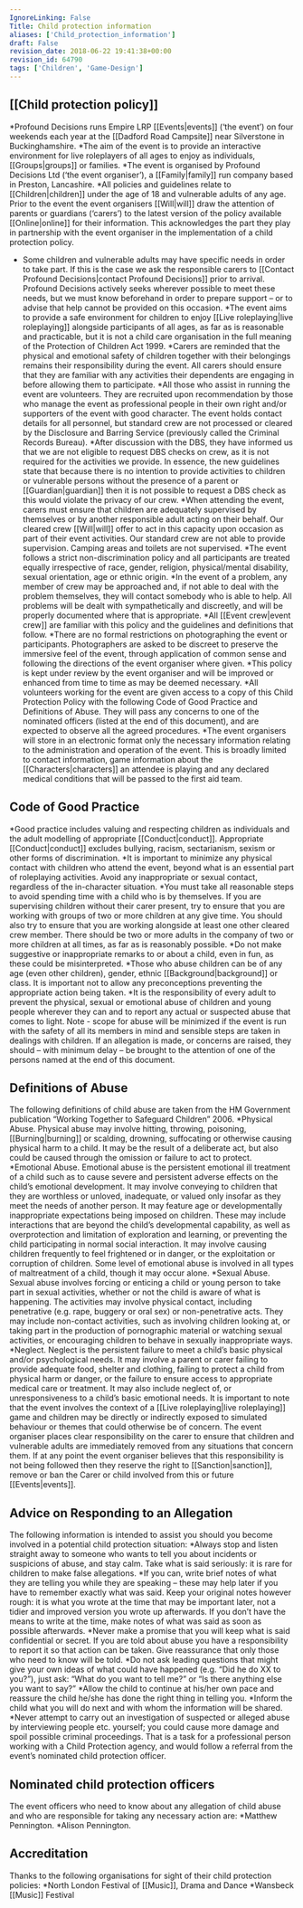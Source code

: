 ```yaml
---
IgnoreLinking: False
Title: Child protection information
aliases: ['Child_protection_information']
draft: False
revision_date: 2018-06-22 19:41:38+00:00
revision_id: 64790
tags: ['Children', 'Game-Design']
---
```


## [[Child protection policy]]
*Profound Decisions runs Empire LRP [[Events|events]] (‘the event’) on four weekends each year at the [[Dadford Road Campsite]] near Silverstone in Buckinghamshire.
*The aim of the event is to provide an interactive environment for live roleplayers of all ages to enjoy as individuals, [[Groups|groups]] or families.
*The event is organised by Profound Decisions Ltd (‘the event organiser’), a [[Family|family]] run company based in Preston, Lancashire.
*All policies and guidelines relate to [[Children|children]] under the age of 18 and vulnerable adults of any age. Prior to the event the event organisers [[Will|will]] draw the attention of parents or guardians (‘carers’) to the latest version of the policy available [[Online|online]] for their information. This acknowledges the part they play in partnership with the event organiser in the implementation of a child protection policy.
* Some children and vulnerable adults may have specific needs in order to take part. If this is the case we ask the responsible carers to [[Contact Profound Decisions|contact Profound Decisions]] prior to arrival. Profound Decisions actively seeks wherever possible to meet these needs, but we must know beforehand in order to prepare support – or to advise that help cannot be provided on this occasion.
*The event aims to provide a safe environment for children to enjoy [[Live roleplaying|live roleplaying]] alongside participants of all ages, as far as is reasonable and practicable, but it is not a child care organisation in the full meaning of the Protection of Children Act 1999.
*Carers are reminded that the physical and emotional safety of children together with their belongings remains their responsibility during the event. All carers should ensure that they are familiar with any activities their dependents are engaging in before allowing them to participate.
*All those who assist in running the event are volunteers. They are recruited upon recommendation by those who manage the event as professional people in their own right and/or supporters of the event with good character. The event holds contact details for all personnel, but standard crew are not processed or cleared by the Disclosure and Barring Service (previously called the Criminal Records Bureau).
*After discussion with the DBS, they have informed us that we are not eligible to request DBS checks on crew, as it is not required for the activities we provide. In essence, the new guidelines state that because there is no intention to provide activities to children or vulnerable persons without the presence of a parent or [[Guardian|guardian]] then it is not possible to request a DBS check as this would violate the privacy of our crew.
*When attending the event, carers must ensure that children are adequately supervised by themselves or by another responsible adult acting on their behalf. Our cleared crew [[Will|will]] offer to act in this capacity upon occasion as part of their event activities. Our standard crew are not able to provide supervision. Camping areas and toilets are not supervised.
*The event follows a strict non-discrimination policy and all participants are treated equally irrespective of race, gender, religion, physical/mental disability, sexual orientation, age or ethnic origin.
*In the event of a problem, any member of crew may be approached and, if not able to deal with the problem themselves, they will contact somebody who is able to help. All problems will be dealt with sympathetically and discreetly, and will be properly documented where that is appropriate.
*All [[Event crew|event crew]] are familiar with this policy and the guidelines and definitions that follow.
*There are no formal restrictions on photographing the event or participants. Photographers are asked to be discreet to preserve the immersive feel of the event, through application of common sense and following the directions of the event organiser where given.
*This policy is kept under review by the event organiser and will be improved or enhanced from time to time as may be deemed necessary.
*All volunteers working for the event are given access to a copy of this Child Protection Policy with the following Code of Good Practice and Definitions of Abuse. They will pass any concerns to one of the nominated officers (listed at the end of this document), and are expected to observe all the agreed procedures.
*The event organisers will store in an electronic format only the necessary information relating to the administration and operation of the event. This is broadly limited to contact information, game information about the [[Characters|characters]] an attendee is playing and any declared medical conditions that will be passed to the first aid team.
## Code of Good Practice
*Good practice includes valuing and respecting children as individuals and the adult modelling of appropriate [[Conduct|conduct]]. Appropriate [[Conduct|conduct]] excludes bullying, racism, sectarianism, sexism or other forms of discrimination.
*It is important to minimize any physical contact with children who attend the event, beyond what is an essential part of roleplaying activities. Avoid any inappropriate or sexual contact, regardless of the in-character situation.
*You must take all reasonable steps to avoid spending time with a child who is by themselves. If you are supervising children without their carer present, try to ensure that you are working with groups of two or more children at any give time. You should also try to ensure that you are working alongside at least one other cleared crew member. There should be two or more adults in the company of two or more children at all times, as far as is reasonably possible.
*Do not make suggestive or inappropriate remarks to or about a child, even in fun, as these could be misinterpreted.
*Those who abuse children can be of any age (even other children), gender, ethnic [[Background|background]] or class. It is important not to allow any preconceptions preventing the appropriate action being taken.
*It is the responsibility of every adult to prevent the physical, sexual or emotional abuse of children and young people wherever they can and to report any actual or suspected abuse that comes to light.
Note - scope for abuse will be minimized if the event is run with the safety of all its members in mind and sensible steps are taken in dealings with children. If an allegation is made, or concerns are raised, they should – with minimum delay – be brought to the attention of one of the persons named at the end of this document.
## Definitions of Abuse
The following definitions of child abuse are taken from the HM Government publication “Working Together to Safeguard Children” 2006.
*Physical Abuse. Physical abuse may involve hitting, throwing, poisoning, [[Burning|burning]] or scalding, drowning, suffocating or otherwise causing physical harm to a child. It may be the result of a deliberate act, but also could be caused through the omission or failure to act to protect.
*Emotional Abuse. Emotional abuse is the persistent emotional ill treatment of a child such as to cause severe and persistent adverse effects on the child’s emotional development. It may involve conveying to children that they are worthless or unloved, inadequate, or valued only insofar as they meet the needs of another person. It may feature age or developmentally inappropriate expectations being imposed on children. These may include interactions that are beyond the child’s developmental capability, as well as overprotection and limitation of exploration and learning, or preventing the child participating in normal social interaction. It may involve causing children frequently to feel frightened or in danger, or the exploitation or corruption of children. Some level of emotional abuse is involved in all types of maltreatment of a child, though it may occur alone.
*Sexual Abuse. Sexual abuse involves forcing or enticing a child or young person to take part in sexual activities, whether or not the child is aware of what is happening. The activities may involve physical contact, including penetrative (e.g. rape, buggery or oral sex) or non-penetrative acts. They may include non-contact activities, such as involving children looking at, or taking part in the production of pornographic material or watching sexual activities, or encouraging children to behave in sexually inappropriate ways.
*Neglect. Neglect is the persistent failure to meet a child’s basic physical and/or psychological needs. It may involve a parent or carer failing to provide adequate food, shelter and clothing, failing to protect a child from physical harm or danger, or the failure to ensure access to appropriate medical care or treatment. It may also include neglect of, or unresponsiveness to a child’s basic emotional needs.
It is important to note that the event involves the context of a [[Live roleplaying|live roleplaying]] game and children may be directly or indirectly exposed to simulated behaviour or themes that could otherwise be of concern. The event organiser places clear responsibility on the carer to ensure that children and vulnerable adults are immediately removed from any situations that concern them. If at any point the event organiser believes that this responsibility is not being followed then they reserve the right to [[Sanction|sanction]], remove or ban the Carer or child involved from this or future [[Events|events]].
## Advice on Responding to an Allegation
The following information is intended to assist you should you become involved in a potential child protection situation:
*Always stop and listen straight away to someone who wants to tell you about incidents or suspicions of abuse, and stay calm. Take what is said seriously: it is rare for children to make false allegations.
*If you can, write brief notes of what they are telling you while they are speaking – these may help later if you have to remember exactly what was said. Keep your original notes however rough: it is what you wrote at the time that may be important later, not a tidier and improved version you wrote up afterwards. If you don’t have the means to write at the time, make notes of what was said as soon as possible afterwards.
*Never make a promise that you will keep what is said confidential or secret. If you are told about abuse you have a responsibility to report it so that action can be taken. Give reassurance that only those who need to know will be told.
*Do not ask leading questions that might give your own ideas of what could have happened (e.g. “Did he do XX to you?”), just ask: “What do you want to tell me?” or “Is there anything else you want to say?”
*Allow the child to continue at his/her own pace and reassure the child he/she has done the right thing in telling you.
*Inform the child what you will do next and with whom the information will be shared.
*Never attempt to carry out an investigation of suspected or alleged abuse by interviewing people etc. yourself; you could cause more damage and spoil possible criminal proceedings. That is a task for a professional person working with a Child Protection agency, and would follow a referral from the event’s nominated child protection officer.
## Nominated child protection officers
The event officers who need to know about any allegation of child abuse and who are responsible for taking any necessary action are:
*Matthew Pennington.
*Alison Pennington.
## Accreditation
Thanks to the following organisations for sight of their child protection policies:
*North London Festival of [[Music]], Drama and Dance
*Wansbeck [[Music]] Festival